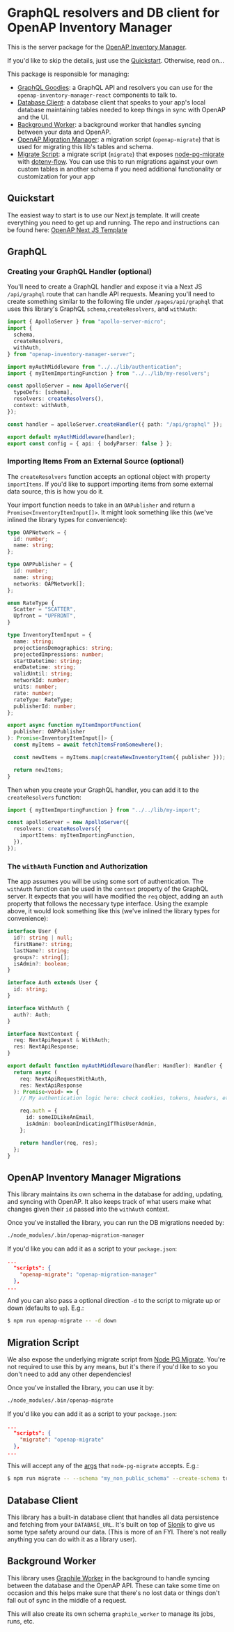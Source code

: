 # GraphQL resolvers and DB client for OpenAP Inventory Manager

This is the server package for the
[OpenAP Inventory Manager](https://github.com/ViacomInc/openap-inventory-manager).

If you'd like to skip the details, just use the [Quickstart](#quickstart).
Otherwise, read on...

This package is responsible for managing:

- [GraphQL Goodies](#graphql): a GraphQL API and resolvers you can use for the
  `openap-inventory-manager-react` components to talk to.
- [Database Client](#database-client): a database client that speaks to your
  app's local database maintaining tables needed to keep things in sync with
  OpenAP and the UI.
- [Background Worker](#background-worker): a background worker that handles
  syncing between your data and OpenAP.
- [OpenAP Migration Manager](#openap-migration-manager): a migration script
  (`openap-migrate`) that is used for migrating this lib's tables and schema.
- [Migrate Script](#migrate-script): a migrate script (`migrate`) that exposes
  [node-pg-migrate](https://salsita.github.io/node-pg-migrate) with
  [dotenv-flow](https://github.com/kerimdzhanov/dotenv-flow). You can use this
  to run migrations against your own custom tables in another schema if you need
  additional functionality or customization for your app

## Quickstart

The easiest way to start is to use our Next.js template. It will create
everything you need to get up and running. The repo and instructions can be
found here:
[OpenAP Next JS Template](https://github.com/ViacomInc/with-openap-inventory-manager)

## GraphQL

### Creating your GraphQL Handler (optional)

You'll need to create a GraphQL handler and expose it via a Next JS
`/api/graphql` route that can handle API requests. Meaning you'll need to create
something similar to the following file under `/pages/api/graphql` that uses
this library's GraphQL `schema`,`createResolvers`, and `withAuth`:

```typescript
import { ApolloServer } from "apollo-server-micro";
import {
  schema,
  createResolvers,
  withAuth,
} from "openap-inventory-manager-server";

import myAuthMiddleware from "../../lib/authentication";
import { myItemImportingFunction } from "../../lib/my-resolvers";

const apolloServer = new ApolloServer({
  typeDefs: [schema],
  resolvers: createResolvers(),
  context: withAuth,
});

const handler = apolloServer.createHandler({ path: "/api/graphql" });

export default myAuthMiddleware(handler);
export const config = { api: { bodyParser: false } };
```

### Importing Items From an External Source (optional)

The `createResolvers` function accepts an optional object with property
`importItems`. If you'd like to support importing items from some external data
source, this is how you do it.

Your import function needs to take in an `OAPublisher` and return a
`Promise<InventoryItemInput[]>`. It might look something like this (we've
inlined the library types for convenience):

```typescript
type OAPNetwork = {
  id: number;
  name: string;
};

type OAPPublisher = {
  id: number;
  name: string;
  networks: OAPNetwork[];
};

enum RateType {
  Scatter = "SCATTER",
  Upfront = "UPFRONT",
}

type InventoryItemInput = {
  name: string;
  projectionsDemographics: string;
  projectedImpressions: number;
  startDatetime: string;
  endDatetime: string;
  validUntil: string;
  networkId: number;
  units: number;
  rate: number;
  rateType: RateType;
  publisherId: number;
};

export async function myItemImportFunction(
  publisher: OAPPublisher
): Promise<InventoryItemInput[]> {
  const myItems = await fetchItemsFromSomewhere();

  const newItems = myItems.map(createNewInventoryItem({ publisher }));

  return newItems;
}
```

Then when you create your GraphQL handler, you can add it to the
`createResolvers` function:

```typescript
import { myItemImportingFunction } from "../../lib/my-import";

const apolloServer = new ApolloServer({
  resolvers: createResolvers({
    importItems: myItemImportingFunction,
  }),
});
```

### The `withAuth` Function and Authorization

The app assumes you will be using some sort of authentication. The `withAuth`
function can be used in the `context` property of the GraphQL server. It expects
that you will have modified the `req` object, adding an `auth` property that
follows the necessary type interface. Using the example above, it would look
something like this (we've inlined the library types for convenience):

```typescript
interface User {
  id?: string | null;
  firstName?: string;
  lastName?: string;
  groups?: string[];
  isAdmin?: boolean;
}

interface Auth extends User {
  id: string;
}

interface WithAuth {
  auth?: Auth;
}

interface NextContext {
  req: NextApiRequest & WithAuth;
  res: NextApiResponse;
}

export default function myAuthMiddleware(handler: Handler): Handler {
  return async (
    req: NextApiRequestWithAuth,
    res: NextApiResponse
  ): Promise<void> => {
    // My authentication logic here: check cookies, tokens, headers, etc.

    req.auth = {
      id: someIDLikeAnEmail,
      isAdmin: booleanIndicatingIfThisUserAdmin,
    };

    return handler(req, res);
  };
}
```

## OpenAP Inventory Manager Migrations

This library maintains its own schema in the database for adding, updating, and
syncing with OpenAP. It also keeps track of what users make what changes given
their `id` passed into the `withAuth` context.

Once you've installed the library, you can run the DB migrations needed by:

```bash
./node_modules/.bin/openap-migration-manager
```

If you'd like you can add it as a script to your `package.json`:

```json
...
  "scripts": {
    "openap-migrate": "openap-migration-manager"
  },
...
```

And you can also pass a optional direction `-d` to the script to migrate up or
down (defaults to `up`). E.g.:

```bash
$ npm run openap-migrate -- -d down
```

## Migration Script

We also expose the underlying migrate script from
[Node PG Migrate](https://salsita.github.io/node-pg-migrate). You're not
required to use this by any means, but it's there if you'd like to so you don't
need to add any other dependencies!

Once you've installed the library, you can use it by:

```bash
./node_modules/.bin/openap-migrate
```

If you'd like you can add it as a script to your `package.json`:

```json
...
  "scripts": {
    "migrate": "openap-migrate"
  },
...
```

This will accept any of the
[args](https://salsita.github.io/node-pg-migrate/#/cli?id=configuration) that
`node-pg-migrate` accepts. E.g.:

```bash
$ npm run migrate -- --schema "my_non_public_schema" --create-schema true
```

## Database Client

This library has a built-in database client that handles all data persistence
and fetching from your `DATABASE_URL`. It's built on top of
[Slonik](https://github.com/gajus/slonik) to give us some type safety around our
data. (This is more of an FYI. There's not really anything you can do with it as
a library user).

## Background Worker

This library uses [Graphile Worker](https://github.com/graphile/worker) in the
background to handle syncing between the database and the OpenAP API. These can
take some time on occasion and this helps make sure that there's no lost data or
things don't fall out of sync in the middle of a request.

This will also create its own schema `graphile_worker` to manage its jobs, runs,
etc.
